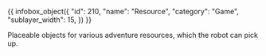 {{ infobox_object({
	"id": 210,
	"name": "Resource",
	"category": "Game",
	"sublayer_width": 15,
}) }}

Placeable objects for various adventure resources, which the robot can pick up.